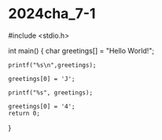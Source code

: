 # 2024cha_7-1
#include <stdio.h>

int main()
{
    char greetings[] = "Hello World!";
    
    printf("%s\n",greetings);
    
    greetings[0] = 'J';
    
    printf("%s", greetings);
    
    greetings[0] = '4';
    return 0;
}
